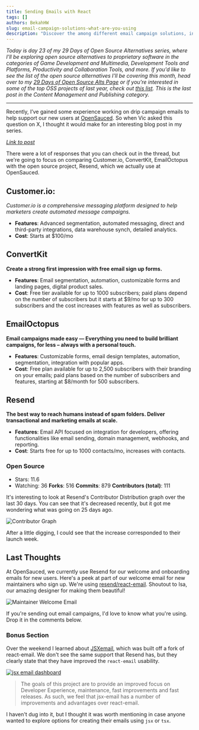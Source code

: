 ```yaml
---
title: Sending Emails with React
tags: []
authors: BekahHW
slug: email-campaign-solutions-what-are-you-using
description: "Discover the among different email campaign solutions, including Customer.io, ConvertKit, EmailOctopus, the open-source alternative Resend. Find out which option better suits your needs."
---
```


*Today is day 23 of my 29 Days of Open Source Alternatives series, where I'll be exploring open source alternatives to proprietary software in the categories of Game Development and Multimedia, Development Tools and Platforms, Productivity and Collaboration Tools, and more. If you'd like to see the list of the open source alternatives I'll be covering this month, head over to my [29 Days of Open Source Alts Page](https://oss.fyi/oss-alts) or if you're interested in some of the top OSS projects of last year, check out [this list](https://app.dub.co/open-sauced). This is the last post in the Content Management and Publishing category.* 

<hr/>

Recently, I’ve gained some experience working on drip campaign emails to help support our new users at [OpenSauced](https://oss.fyi/). So when Vic asked this question on  X, I thought it would make for an interesting blog post in my series. 

<!-- truncate -->


*[Link to post](https://x.com/VicVijayakumar/status/1756162192410341439?s=20)*

There were a lot of responses that you can check out in the thread, but we're going to focus on comparing Customer.io, ConvertKit, EmailOctopus with the open source project, Resend, which we actually use at OpenSauced.

## Customer.io:

*Customer.io is a comprehensive messaging platform designed to help marketers create automated message campaigns.*

- **Features**: Advanced segmentation, automated messaging, direct and third-party integrations, data warehouse synch, detailed analytics.
- **Cost**: Starts at $100/mo 

## ConvertKit

**Create a strong first impression with free email sign up forms.**

- **Features**: Email segmentation, automation, customizable forms and landing pages, digital product sales.
- **Cost**: Free tier available for up to 1000 subscribers; paid plans depend on the number of subscribers but it starts at $9/mo for up to 300 subscribers and the cost increases with features as well as subscribers.

## EmailOctopus

**Email campaigns made easy — Everything you need to build brilliant campaigns, for less – always with a personal touch.**

- **Features**: Customizable forms, email design templates, automation, segmentation, integration with popular apps.
- **Cost**: Free plan available for up to 2,500 subscribers with their branding on your emails; paid plans based on the number of subscribers and features, starting at $8/month for 500 subscribers.

## Resend

**The best way to reach humans instead of spam folders. Deliver transactional and marketing emails at scale.**

- **Features**: Email API focused on integration for developers, offering functionalities like email sending, domain management, webhooks, and reporting.
- **Cost**: Starts free for up to 1000 contacts/mo, increases with contacts.

### Open Source

- Stars: 11.6
- Watching: 36
**Forks**: 516
**Commits**: 879
**Contributors (total)**: 111

It's interesting to look at Resend's Contributor Distribution graph over the last 30 days. You can see that it's decreased recently, but it got me wondering what was going on 25 days ago.

![Contributor Graph](https://dev-to-uploads.s3.amazonaws.com/uploads/articles/m962puzv5he76go9mmb3.png)

After a little digging, I could see that the increase corresponded to their launch week.


## Last Thoughts

At OpenSauced, we currently use Resend for our welcome and onboarding emails for new users. Here's a peek at part of our welcome email for new maintainers who sign up. We're using [resend/react-email](https://github.com/resend/react-email). Shoutout to Isa, our amazing designer for making them beautiful!

![Maintainer Welcome Email](https://dev-to-uploads.s3.amazonaws.com/uploads/articles/6dih06044bxpzhli3mqu.png)

If you're sending out email campaigns, I'd love to know what you're using. Drop it in the comments below.

### Bonus Section

Over the weekend I learned about [JSXemail](https://jsx.email/), which was built off a fork of react-email. We don't see the same support that Resend has, but they clearly state that they have improved the `react-email` usability. 

[![jsx email dashboard](https://dev-to-uploads.s3.amazonaws.com/uploads/articles/bbb6a786vk53kpvw4nrx.png)](https://app.opensauced.pizza/pages/BekahHW/1207/dashboard?range=90)

> The goals of this project are to provide an improved focus on Developer Experience, maintenance, fast improvements and fast releases. As such, we feel that jsx-email has a number of improvements and advantages over react-email.

I haven't  dug into it, but I thought it was worth mentioning in case anyone wanted to explore options for creating their emails using `jsx` or `tsx`.



